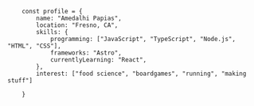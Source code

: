         const profile = {
            name: "Amedalhi Papias",
            location: "Fresno, CA",
            skills: {
                programming: ["JavaScript", "TypeScript", "Node.js", "HTML", "CSS"],
                frameworks: "Astro",
                currentlyLearning: "React",
            },
            interest: ["food science", "boardgames", "running", "making stuff"]

        }
